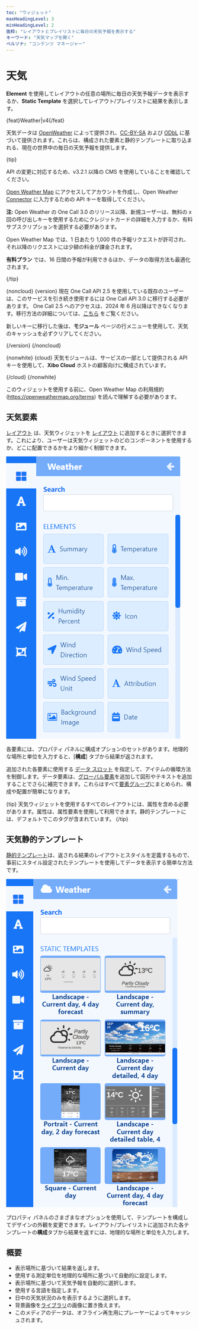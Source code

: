 ```yaml
---
toc: "ウィジェット"
maxHeadingLevel: 3
minHeadingLevel: 2
抜粋: "レイアウトとプレイリストに毎日の天気予報を表示する"
キーワード: "天気マップを開く"
ペルソナ: "コンテンツ マネージャー"
---
```


# 天気

**Element** を使用してレイアウトの任意の場所に毎日の天気予報データを表示するか、**Static Template** を選択してレイアウト/プレイリストに結果を表示します。

{feat}Weather|v4{/feat}

天気データは [OpenWeather](https://openweathermap.org/) によって提供され、[CC-BY-SA](https://creativecommons.org/licenses/by-sa/4.0/) および [ODbL](https://opendatacommons.org/licenses/odbl/) に基づいて提供されます。これらは、構成された要素と静的テンプレートに取り込まれる、現在の世界中の毎日の天気予報を提供します。

{tip}

API の変更に対応するため、v3.2.1 以降の CMS を使用していることを確認してください。

[Open Weather Map](https://openweathermap.org/api) にアクセスしてアカウントを作成し、Open Weather [Connector](media_modules.html#content-connectors) に入力するための API キーを取得してください。

**注:** Open Weather の One Call 3.0 のリリース以降、新規ユーザーは、無料の x 回の呼び出しキーを使用するためにクレジットカードの詳細を入力するか、有料サブスクリプションを選択する必要があります。

Open Weather Map では、1 日あたり 1,000 件の予報リクエストが許可され、それ以降のリクエストには少額の料金が課金されます。

**有料プラン** では、16 日間の予報が利用できるほか、データの取得方法も最適化されます。

{/tip}

{noncloud}
{version}
現在 One Call API 2.5 を使用している既存のユーザーは、このサービスを引き続き使用するには One Call API 3.0 に移行する必要があります。 One Call 2.5 へのアクセスは、2024 年 6 月以降はできなくなります。移行方法の詳細については、[こちら](https://openweathermap.org/one-call-transfer) をご覧ください。

新しいキーに移行した後は、**モジュール** ページの行メニューを使用して、天気のキャッシュを必ずクリアしてください。

{/version}
{/noncloud}

{nonwhite}
{cloud}
天気モジュールは、サービスの一部として提供される API キーを使用して、**Xibo Cloud** ホストの顧客向けに構成されています。

{/cloud}
{/nonwhite}

このウィジェットを使用する前に、Open Weather Map の利用規約 (https://openweathermap.org/terms) を読んで理解する必要があります。

## 天気要素

[レイアウト](layouts_editor#content-data-widgets-and-elements) は、天気ウィジェットを [レイアウト](layouts_editor.html) に追加するときに選択できます。これにより、ユーザーは天気ウィジェットのどのコンポーネントを使用するか、どこに配置できるかをより細かく制御できます。

![天気要素](img/v4_media_module_weather_elements.png)

各要素には、プロパティ パネルに構成オプションのセットがあります。地理的な場所と単位を入力すると、[**構成**] タブから結果が返されます。

追加された各要素に使用する [データ スロット](layouts_editor.html#content-data-slots) を指定して、アイテムの循環方法を制御します。データ要素は、[グローバル要素](layouts_editor.html#content-global-elements)を追加して図形やテキストを追加することでさらに補完できます。これらはすべて[要素グループ](layouts_editor.html#content-grouping-elements)にまとめられ、構成や配置が簡単になります。

{tip}
天気ウィジェットを使用するすべてのレイアウトには、属性を含める必要があります。属性は、属性要素を使用して利用できます。静的テンプレートには、デフォルトでこのタグが含まれています。
{/tip}

## 天気静的テンプレート

[静的テンプレート](layouts_editor.html#content-static-templates)は、返される結果のレイアウトとスタイルを定義するもので、事前にスタイル設定されたテンプレートを使用してデータを表示する簡単な方法です。

![天気テンプレート](img/v4_media_modules_weather_templates.png)

プロパティ パネルのさまざまなオプションを使用して、テンプレートを構成してデザインの外観を変更できます。レイアウト/プレイリストに追加された各テンプレートの**構成**タブから結果を返すには、地理的な場所と単位を入力します。

## 概要

- 表示場所に基づいて結果を返します。
- 使用する測定単位を地理的な場所に基づいて自動的に設定します。
- 表示場所に基づいて天気予報を自動的に選択します。
- 使用する言語を指定します。
- 日中の天気状況のみを表示するように選択します。
- 背景画像を[ライブラリ](media_library.html)の画像に置き換えます。
- このメディアのデータは、オフライン再生用にプレーヤーによってキャッシュされます。
